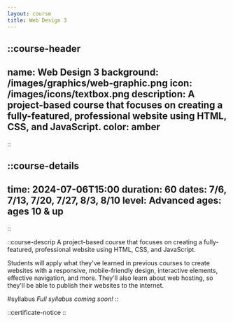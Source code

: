 ```yaml
---
layout: course
title: Web Design 3
---
```


::course-header
---
name: Web Design 3
background: /images/graphics/web-graphic.png
icon: /images/icons/textbox.png
description: A project-based course that focuses on creating a fully-featured, professional website using HTML, CSS, and JavaScript.
color: amber
---
::

::course-details
---
time: 2024-07-06T15:00
duration: 60
dates: 7/6, 7/13, 7/20, 7/27, 8/3, 8/10
level: Advanced
ages: ages 10 & up
---
::

::course-descrip
A project-based course that focuses on creating a fully-featured, professional website using HTML, CSS, and JavaScript.

Students will apply what they've learned in previous courses to create websites with a responsive, mobile-friendly design, interactive elements, effective navigation, and more. They'll also learn about web hosting, so they'll be able to publish their websites to the internet. 

#syllabus
*Full syllabus coming soon!*
::

::certificate-notice
::